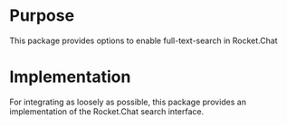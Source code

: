# Purpose
This package provides options to enable full-text-search in Rocket.Chat
 
# Implementation
For integrating as loosely as possible, this package provides an implementation of the Rocket.Chat search interface.
